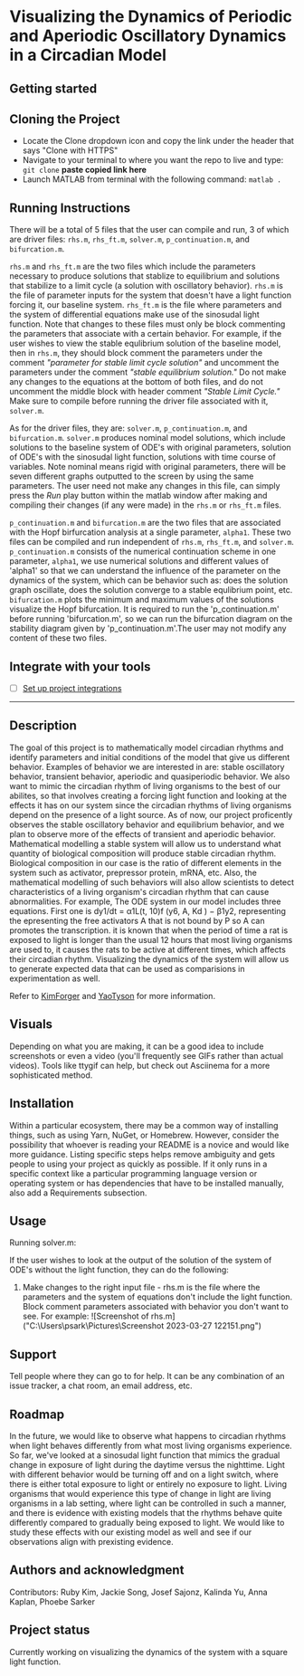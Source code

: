 # Visualizing the Dynamics of Periodic and Aperiodic Oscillatory Dynamics in a Circadian Model



## Getting started

## Cloning the Project

- Locate the Clone dropdown icon and copy the link under the header that says "Clone with HTTPS"
- Navigate to your terminal to where you want the repo to live and type: `git clone` **paste copied link here**
- Launch MATLAB from terminal with the following command: `matlab .`

## Running Instructions

There will be a total of 5 files that the user can compile and run, 3 of which are driver files: `rhs.m`, `rhs_ft.m`, `solver.m`, `p_continuation.m`, and `bifurcation.m`.

`rhs.m` and `rhs_ft.m` are the two files which include the parameters necessary to produce solutions that stablize to equilibrium and solutions that stabilize to a limit cycle (a solution with oscillatory behavior).
`rhs.m` is the file of parameter inputs for the system that doesn't have a light function forcing it, our baseline system. `rhs_ft.m` is the file where parameters and the system of differential equations make use of
the sinosudal light function. Note that changes to these files must only be block commenting the parameters that associate with a certain behavior. For example, if the user wishes to view the stable equlibrium solution
of the baseline model, then in `rhs.m`, they should block comment the parameters under the comment *"parameter for stable limit cycle solution"* and uncomment the parameters under the comment *"stable equilibrium solution."* 
Do not make any changes to the equations at the bottom of both files, and do not uncomment the middle block with header comment *"Stable Limit Cycle."* Make sure to compile before running the driver file associated with it, 
`solver.m`.

As for the driver files, they are: `solver.m`, `p_continuation.m`, and `bifurcation.m`. `solver.m` produces nominal model solutions, which include solutions to the baseline system of ODE's with original parameters, 
solution of ODE's with the sinosudal light function, solutions with time course of variables. Note nominal means rigid with original parameters, there will be seven different graphs outputted to the screen by using the same parameters. The user need not make any changes in this file,
can simply press the *Run* play button within the matlab window after making and compiling their changes (if any were made) in the `rhs.m` or `rhs_ft.m` files.

`p_continuation.m` and `bifurcation.m` are the two files that are associated with the Hopf birfurcation analysis at a single parameter, `alpha1`. These two files can be compiled and run independent of `rhs.m`, `rhs_ft.m`, and 
`solver.m`. `p_continuation.m` consists of the numerical continuation scheme in one parameter, `alpha1`, we use numerical solutions and different values of 'alpha1' so that we can understand the influence of the parameter on the dynamics of the system, which can be behavior such as: does
the solution graph oscillate, does the solution converge to a stable equlibrium point, etc. `bifurcation.m` plots the minimum and maximum values of the solutions visualize the Hopf bifurcation. 
It is required to run the 'p_continuation.m' before running 'bifurcation.m', so we can run the bifurcation diagram on the stability diagram given by 'p_continuation.m'.The user may not modify any content of these two files.



## Integrate with your tools

- [ ] [Set up project integrations](https://gitlab.eecs.umich.edu/logm/wn23/circadian-rhythms/circadian/-/settings/integrations)

***

## Description

The goal of this project is to mathematically model circadian rhythms and identify parameters and initial conditions of the model that give us different behavior. Examples of behavior we are interested in are: stable oscillatory behavior, transient behavior, aperiodic and quasiperiodic behavior. We also want to mimic
the circadian rhythm of living organisms to the best of our abilites, so that involves creating a forcing light function and looking at the effects it has on our system since the circadian rhythms of living organisms depend on the presence of a light source. 
As of now, our project proficently observes the stable oscillatory behavior and equilibrium behavior, and we plan to observe more of the effects of transient and aperiodic behavior. Mathematical modelling a stable system will allow us to understand what quantity of biological composition will produce stable circadian rhythm. 
Biological composition in our case is the ratio of different elements in the system such as activator, prepressor protein, mRNA, etc.  Also, the mathematical modelling of such behaviors will also allow scientists to detect characteristics of a living organism's circadian rhythm that can cause abnormalities. For example, 
The ODE system in our model includes three equations. First one is dy1/dt =  α1L(t, 10)f (y6, A, Kd ) − β1y2, representing the epresenting the free activators A that is not bound by P so A can promotes the transcription.
it is known that when the period of time a rat is exposed to light is longer than the usual 12 hours that most living organisms are used to, it causes the rats to be active at different times, which affects their circadian rhythm. Visualizing the dynamics of the system will allow us to generate expected data that can be used 
as comparisions in experimentation as well. 

Refer to [KimForger](https://pubmed.ncbi.nlm.nih.gov/23212247/) and [YaoTyson](https://journals.plos.org/ploscompbiol/article?id=10.1371/journal.pcbi.1008340) for more information.

## Visuals
Depending on what you are making, it can be a good idea to include screenshots or even a video (you'll frequently see GIFs rather than actual videos). Tools like ttygif can help, but check out Asciinema for a more sophisticated method.

## Installation
Within a particular ecosystem, there may be a common way of installing things, such as using Yarn, NuGet, or Homebrew. However, consider the possibility that whoever is reading your README is a novice and would like more guidance. Listing specific steps helps remove ambiguity and gets people to using your project as quickly as possible. If it only runs in a specific context like a particular programming language version or operating system or has dependencies that have to be installed manually, also add a Requirements subsection.

## Usage
Running solver.m: 

If the user wishes to look at the output of the solution of the system of ODE's without the light function, they can do the following: 

1) Make changes to the right input file - rhs.m is the file where the parameters and the system of equations don't include the light function. Block comment parameters associated with behavior you don't want to see. For example:
![Screenshot of rhs.m]("C:\Users\psark\Pictures\Screenshot 2023-03-27 122151.png")


## Support
Tell people where they can go to for help. It can be any combination of an issue tracker, a chat room, an email address, etc.

## Roadmap
In the future, we would like to observe what happens to circadian rhythms when light behaves differently from what most living organisms experience. So far, we've looked at a sinosudal light function that mimics the gradual change in exposure of light during
the daytime versus the nighttime. Light with different behavior would be turning off and on a light switch, where there is either total exposure to light or entirely no exposure to light. Living organisms that would experience this type of change in light are 
living organisms in a lab setting, where light can be controlled in such a manner, and there is evidence with existing models that the rhythms behave quite differently compared to gradually being exposed to light. We would like to study these effects with our 
existing model as well and see if our observations align with prexisting evidence.

## Authors and acknowledgment
Contributors: Ruby Kim, Jackie Song, Josef Sajonz, Kalinda Yu, Anna Kaplan, Phoebe Sarker

## Project status
Currently working on visualizing the dynamics of the system with a square light function.
